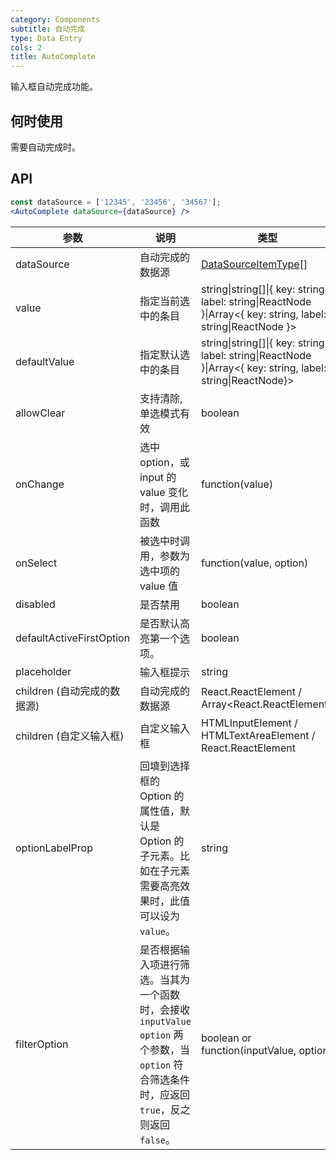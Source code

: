 ```yaml
---
category: Components
subtitle: 自动完成
type: Data Entry
cols: 2
title: AutoComplete
---
```


输入框自动完成功能。

## 何时使用

需要自动完成时。

## API

```jsx
const dataSource = ['12345', '23456', '34567'];
<AutoComplete dataSource={dataSource} />
```

| 参数           | 说明                             | 类型        | 默认值 |
|----------------|----------------------------------|------------|---------|
| dataSource          | 自动完成的数据源 | [DataSourceItemType](https://git.io/vMMKF)[]     |         |
| value    | 指定当前选中的条目 | string\|string[]\|{ key: string, label: string\|ReactNode }\|Array<{ key: string, label: string\|ReactNode }>   |  无  |
| defaultValue | 指定默认选中的条目 | string\|string[]\|{ key: string, label: string\|ReactNode }\|Array<{ key: string, label: string\|ReactNode}>   |  无  |
| allowClear   | 支持清除, 单选模式有效 | boolean | false |
| onChange | 选中 option，或 input 的 value 变化时，调用此函数 | function(value) | 无 |
| onSelect | 被选中时调用，参数为选中项的 value 值	| function(value, option)	| 无 |
| disabled | 是否禁用 | boolean | false |
| defaultActiveFirstOption | 是否默认高亮第一个选项。 | boolean | true
| placeholder | 输入框提示 | string | - |
| children (自动完成的数据源) | 自动完成的数据源 | React.ReactElement<OptionProps> / Array<React.ReactElement<OptionProps>> | - |
| children (自定义输入框) | 自定义输入框 |  HTMLInputElement / HTMLTextAreaElement / React.ReactElement<InputProps> | `<Input />` |
| optionLabelProp | 回填到选择框的 Option 的属性值，默认是 Option 的子元素。比如在子元素需要高亮效果时，此值可以设为 `value`。 | string | `children` |
| filterOption | 是否根据输入项进行筛选。当其为一个函数时，会接收 `inputValue` `option` 两个参数，当 `option` 符合筛选条件时，应返回 `true`，反之则返回 `false`。 | boolean or function(inputValue, option) | true     |
